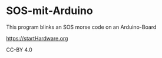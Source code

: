 # SOS-mit-Arduino
This program blinks an SOS morse code on an Arduino-Board

https://startHardware.org

CC-BY 4.0
